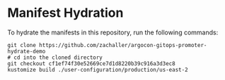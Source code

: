# Manifest Hydration

To hydrate the manifests in this repository, run the following commands:

```shell
git clone https://github.com/zachaller/argocon-gitops-promoter-hydrate-demo
# cd into the cloned directory
git checkout cf1ef74f30e52669ce7d1d8220b39c916a3d3ec8
kustomize build ./user-configuration/production/us-east-2
```
